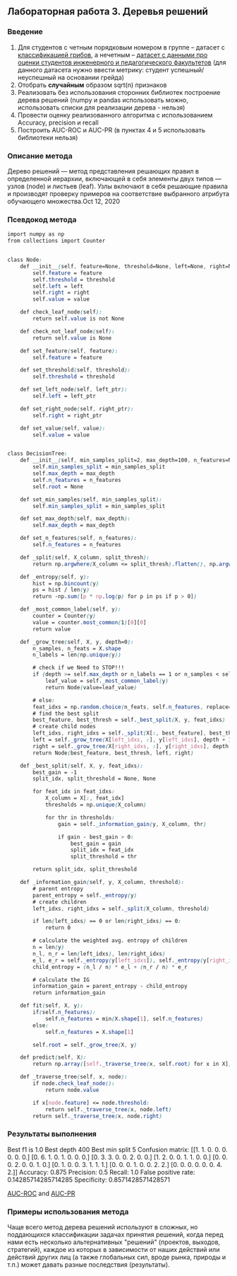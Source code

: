 ## Лабораторная работа 3. Деревья решений

### Введение

1. Для студентов с четным порядковым номером в группе – датасет с [классификацией грибов](https://archive.ics.uci.edu/ml/datasets/Mushroom), а нечетным – [датасет с данными про оценки студентов инженерного и педагогического факультетов](https://archive.ics.uci.edu/dataset/856/higher+education+students+performance+evaluation) (для данного датасета нужно ввести метрику: студент успешный/неуспешный на основании грейда)
2. Отобрать **случайным** образом sqrt(n) признаков
3. Реализовать без использования сторонних библиотек построение дерева решений (numpy и pandas использовать можно, использовать списки для реализации  дерева - нельзя)
4. Провести оценку реализованного алгоритма с использованием Accuracy, precision и recall
5. Построить AUC-ROC и AUC-PR (в пунктах 4 и 5 использовать библиотеки нельзя)

### Описание метода

Дерево решений — метод представления решающих правил в определенной иерархии, включающей в себя элементы двух типов — узлов (node) и листьев (leaf). Узлы включают в себя решающие правила и производят проверку примеров на соответствие выбранного атрибута обучающего множества.Oct 12, 2020

### Псевдокод метода

```css
import numpy as np
from collections import Counter


class Node:
    def __init__(self, feature=None, threshold=None, left=None, right=None, value=None):
        self.feature = feature
        self.threshold = threshold
        self.left = left
        self.right = right
        self.value = value

    def check_leaf_node(self):
        return self.value is not None

    def check_not_leaf_node(self):
        return self.value is None

    def set_feature(self, feature):
        self.feature = feature

    def set_threshold(self, threshold):
        self.threshold = threshold

    def set_left_node(self, left_ptr):
        self.left = left_ptr

    def set_right_node(self, right_ptr):
        self.right = right_ptr

    def set_value(self, value):
        self.value = value


class DecisionTree:
    def __init__(self, min_samples_split=2, max_depth=100, n_features=None):
        self.min_samples_split = min_samples_split
        self.max_depth = max_depth
        self.n_features = n_features
        self.root = None

    def set_min_samples(self, min_samples_split):
        self.min_samples_split = min_samples_split

    def set_max_depth(self, max_depth):
        self.max_depth = max_depth

    def set_n_features(self, n_features):
        self.n_features = n_features

    def _split(self, X_column, split_thresh):
        return np.argwhere(X_column <= split_thresh).flatten(), np.argwhere(X_column > split_thresh).flatten()

    def _entropy(self, y):
        hist = np.bincount(y)
        ps = hist / len(y)
        return -np.sum([p * np.log(p) for p in ps if p > 0])

    def _most_common_label(self, y):
        counter = Counter(y)
        value = counter.most_common(1)[0][0]
        return value

    def _grow_tree(self, X, y, depth=0):
        n_samples, n_feats = X.shape
        n_labels = len(np.unique(y))

        # check if we Need to STOP!!!
        if (depth >= self.max_depth or n_labels == 1 or n_samples < self.min_samples_split):
            leaf_value = self._most_common_label(y)
            return Node(value=leaf_value)

        # else:
        feat_idxs = np.random.choice(n_feats, self.n_features, replace=False)
        # find the best split
        best_feature, best_thresh = self._best_split(X, y, feat_idxs)
        # create child nodes
        left_idxs, right_idxs = self._split(X[:, best_feature], best_thresh)
        left = self._grow_tree(X[left_idxs, :], y[left_idxs], depth + 1)
        right = self._grow_tree(X[right_idxs, :], y[right_idxs], depth + 1)
        return Node(best_feature, best_thresh, left, right)

    def _best_split(self, X, y, feat_idxs):
        best_gain = -1
        split_idx, split_threshold = None, None

        for feat_idx in feat_idxs:
            X_column = X[:, feat_idx]
            thresholds = np.unique(X_column)

            for thr in thresholds:
                gain = self._information_gain(y, X_column, thr)

                if gain - best_gain > 0:
                    best_gain = gain
                    split_idx = feat_idx
                    split_threshold = thr

        return split_idx, split_threshold

    def _information_gain(self, y, X_column, threshold):
        # parent entropy
        parent_entropy = self._entropy(y)
        # create children
        left_idxs, right_idxs = self._split(X_column, threshold)

        if len(left_idxs) == 0 or len(right_idxs) == 0:
            return 0

        # calculate the weighted avg. entropy of children
        n = len(y)
        n_l, n_r = len(left_idxs), len(right_idxs)
        e_l, e_r = self._entropy(y[left_idxs]), self._entropy(y[right_idxs])
        child_entropy = (n_l / n) * e_l + (n_r / n) * e_r

        # calculate the IG
        information_gain = parent_entropy - child_entropy
        return information_gain

    def fit(self, X, y):
        if(self.n_features):
            self.n_features = min(X.shape[1], self.n_features)
        else:
            self.n_features = X.shape[1]

        self.root = self._grow_tree(X, y)

    def predict(self, X):
        return np.array([self._traverse_tree(x, self.root) for x in X])

    def _traverse_tree(self, x, node):
        if node.check_leaf_node():
            return node.value

        if x[node.feature] <= node.threshold:
            return self._traverse_tree(x, node.left)
        return self._traverse_tree(x, node.right)


```

### Результаты выполнения

Best f1 is 1.0
Best depth 400
Best min split 5
Confusion matrix:
 [[1. 1. 0. 0. 0. 0. 0. 0.]
 [0. 6. 1. 0. 1. 0. 0. 0.]
 [0. 3. 3. 0. 0. 2. 0. 0.]
 [1. 2. 0. 0. 1. 1. 0. 0.]
 [0. 0. 0. 2. 0. 0. 1. 0.]
 [0. 1. 0. 0. 3. 1. 1. 1.]
 [0. 0. 0. 1. 0. 0. 2. 2.]
 [0. 0. 0. 0. 0. 0. 4. 2.]]
Accuracy: 0.875
Precision: 0.5
Recall: 1.0
False positive rate: 0.14285714285714285
Specificity: 0.8571428571428571

[AUC-ROC](https://github.com/NorthCapDiamond/Artificial-intelligence-Systems/blob/main/lab6/AUCS/Снимок%20экрана%202023-11-15%20в%2009.08.00.png) and [AUC-PR](https://github.com/NorthCapDiamond/Artificial-intelligence-Systems/blob/main/lab6/AUCS/Снимок%20экрана%202023-11-15%20в%2009.08.17.png)

### Примеры использования метода

Чаще всего метод дерева решений используют в сложных, но поддающихся классификации задачах принятия решений, когда перед нами есть несколько альтернативных "решений" (проектов, выходов, стратегий), каждое из которых в зависимости от наших действий или действий других лиц (а также глобальных сил, вроде рынка, природы и т.п.) может давать разные последствия (результаты).

